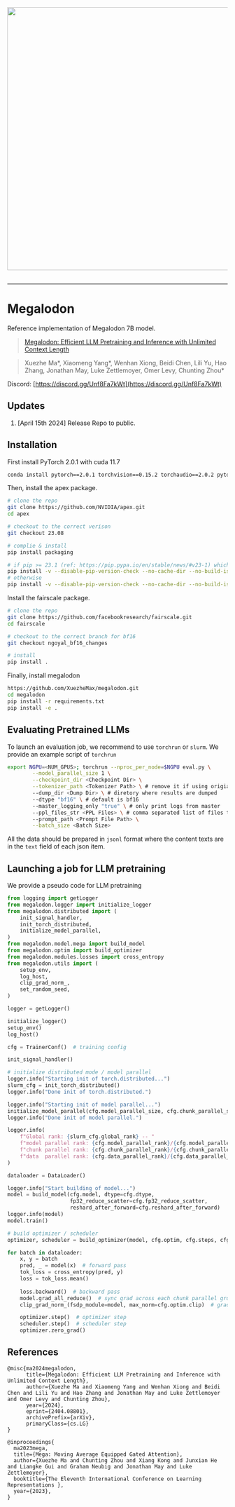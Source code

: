 <div align="center">
   <img src="./assets/logo.png" width="600"><br><br>
</div>

-----------------------------------------------

# Megalodon
Reference implementation of Megalodon 7B model.

>[Megalodon: Efficient LLM Pretraining and Inference with Unlimited Context Length](https://arxiv.org/abs/2404.08801)

>Xuezhe Ma*, Xiaomeng Yang*, Wenhan Xiong, Beidi Chen, Lili Yu, Hao Zhang, Jonathan May, Luke Zettlemoyer, Omer Levy, Chunting Zhou*

Discord: [https://discord.gg/Unf8Fa7kWt](https://discord.gg/Unf8Fa7kWt)

## Updates
1. [April 15th 2024] Release Repo to public.

## Installation
First install PyTorch 2.0.1 with cuda 11.7
```bash
conda install pytorch==2.0.1 torchvision==0.15.2 torchaudio==2.0.2 pytorch-cuda=11.7 -c pytorch -c nvidia
```

Then, install the apex package.
```bash
# clone the repo
git clone https://github.com/NVIDIA/apex.git
cd apex

# checkout to the correct verison
git checkout 23.08

# complie & install
pip install packaging

# if pip >= 23.1 (ref: https://pip.pypa.io/en/stable/news/#v23-1) which supports multiple `--config-settings` with the same key... 
pip install -v --disable-pip-version-check --no-cache-dir --no-build-isolation --config-settings "--build-option=--cpp_ext" --config-settings "--build-option=--cuda_ext" ./
# otherwise
pip install -v --disable-pip-version-check --no-cache-dir --no-build-isolation --global-option="--cpp_ext" --global-option="--cuda_ext" ./
```

Install the fairscale package.
```bash
# clone the repo 
git clone https://github.com/facebookresearch/fairscale.git
cd fairscale

# checkout to the correct branch for bf16
git checkout ngoyal_bf16_changes

# install
pip install .
```

Finally, install megalodon
```bash
https://github.com/XuezheMax/megalodon.git
cd megalodon
pip install -r requirements.txt
pip install -e .
```

## Evaluating Pretrained LLMs
To launch an evaluation job, we recommend to use `torchrun` or `slurm`. We provide an example script of `torchrun`
```bash
export NGPU=<NUM_GPUS>; torchrun --nproc_per_node=$NGPU eval.py \
        --model_parallel_size 1 \
        --checkpoint_dir <Checkpoint Dir> \
        --tokenizer_path <Tokenizer Path> \ # remove it if using origianl model tokenizer
        --dump_dir <Dump Dir> \ # diretory where results are dumped
        --dtype "bf16" \ # default is bf16
        --master_logging_only "true" \ # only print logs from master
        --ppl_files_str <PPL Files> \ # comma separated list of files to eval PPL
        --prompt_path <Prompt File Path> \
        --batch_size <Batch Size>
```
All the data should be prepared in `jsonl` format where the content texts are in the `text` field of each json item.

## Launching a job for LLM pretraining
We provide a pseudo code for LLM pretraining
```python
from logging import getLogger
from megalodon.logger import initialize_logger
from megalodon.distributed import (
    init_signal_handler,
    init_torch_distributed,
    initialize_model_parallel,
)
from megalodon.model.mega import build_model
from megalodon.optim import build_optimizer
from megalodon.modules.losses import cross_entropy
from megalodon.utils import (
    setup_env,
    log_host,
    clip_grad_norm_,
    set_random_seed,
)

logger = getLogger()

initialize_logger()
setup_env()
log_host()

cfg = TrainerConf()  # training config

init_signal_handler()

# initialize distributed mode / model parallel
logger.info("Starting init of torch.distributed...")
slurm_cfg = init_torch_distributed()
logger.info("Done init of torch.distributed.")

logger.info("Starting init of model parallel...")
initialize_model_parallel(cfg.model_parallel_size, cfg.chunk_parallel_size)
logger.info("Done init of model parallel.")

logger.info(
    f"Global rank: {slurm_cfg.global_rank} -- "
    f"model parallel rank: {cfg.model_parallel_rank}/{cfg.model_parallel_size} -- "
    f"chunk parallel rank: {cfg.chunk_parallel_rank}/{cfg.chunk_parallel_size} -- "
    f"data  parallel rank: {cfg.data_parallel_rank}/{cfg.data_parallel_size}"
)

dataloader = DataLoader()

logger.info("Start building of model...")
model = build_model(cfg.model, dtype=cfg.dtype,
                    fp32_reduce_scatter=cfg.fp32_reduce_scatter,
                    reshard_after_forward=cfg.reshard_after_forward)
logger.info(model)
model.train()

# build optimizer / scheduler
optimizer, scheduler = build_optimizer(model, cfg.optim, cfg.steps, cfg.dtype)

for batch in dataloader:
    x, y = batch
    pred, _ = model(x)  # forward pass
    tok_loss = cross_entropy(pred, y)
    loss = tok_loss.mean()
    
    loss.backward()  # backward pass
    model.grad_all_reduce()  # sync grad across each chunk parallel group
    clip_grad_norm_(fsdp_module=model, max_norm=cfg.optim.clip)  # grad clip

    optimizer.step()  # optimizer step
    scheduler.step()  # scheduler step
    optimizer.zero_grad()

```

## References
```
@misc{ma2024megalodon,
      title={Megalodon: Efficient LLM Pretraining and Inference with Unlimited Context Length}, 
      author={Xuezhe Ma and Xiaomeng Yang and Wenhan Xiong and Beidi Chen and Lili Yu and Hao Zhang and Jonathan May and Luke Zettlemoyer and Omer Levy and Chunting Zhou},
      year={2024},
      eprint={2404.08801},
      archivePrefix={arXiv},
      primaryClass={cs.LG}
}

@inproceedings{
  ma2023mega,
  title={Mega: Moving Average Equipped Gated Attention},
  author={Xuezhe Ma and Chunting Zhou and Xiang Kong and Junxian He and Liangke Gui and Graham Neubig and Jonathan May and Luke Zettlemoyer},
  booktitle={The Eleventh International Conference on Learning Representations },
  year={2023},
}
```